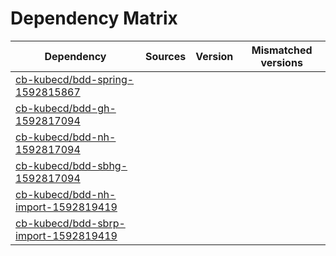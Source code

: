 # Dependency Matrix

Dependency | Sources | Version | Mismatched versions
---------- | ------- | ------- | -------------------
[cb-kubecd/bdd-spring-1592815867](https://github.com/cb-kubecd/bdd-spring-1592815867.git) |  | []() | 
[cb-kubecd/bdd-gh-1592817094](https://github.com/cb-kubecd/bdd-gh-1592817094.git) |  | []() | 
[cb-kubecd/bdd-nh-1592817094](https://github.com/cb-kubecd/bdd-nh-1592817094.git) |  | []() | 
[cb-kubecd/bdd-sbhg-1592817094](https://github.com/cb-kubecd/bdd-sbhg-1592817094.git) |  | []() | 
[cb-kubecd/bdd-nh-import-1592819419](https://github.com/cb-kubecd/bdd-nh-import-1592819419.git) |  | []() | 
[cb-kubecd/bdd-sbrp-import-1592819419](https://github.com/cb-kubecd/bdd-sbrp-import-1592819419.git) |  | []() | 
